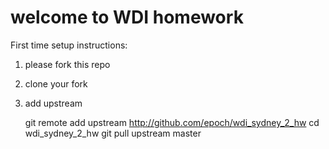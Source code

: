 # welcome to WDI homework

First time setup instructions:

1. please fork this repo
2. clone your fork
3. add upstream

    git remote add upstream http://github.com/epoch/wdi_sydney_2_hw
    cd wdi_sydney_2_hw
    git pull upstream master    